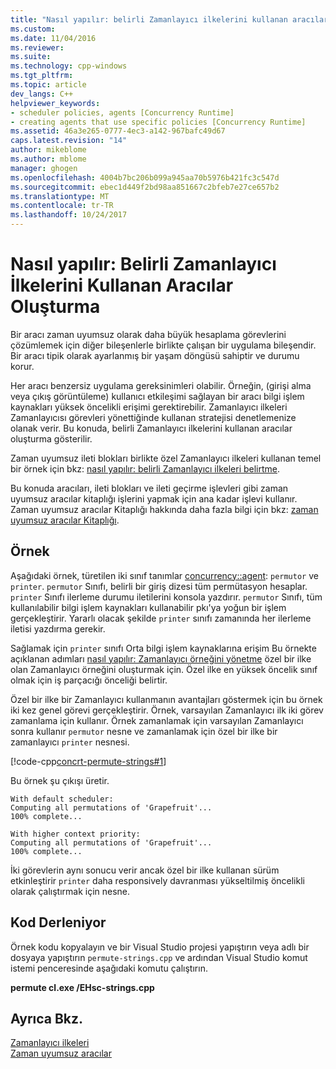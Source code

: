 ```yaml
---
title: "Nasıl yapılır: belirli Zamanlayıcı ilkelerini kullanan aracılar oluşturma | Microsoft Docs"
ms.custom: 
ms.date: 11/04/2016
ms.reviewer: 
ms.suite: 
ms.technology: cpp-windows
ms.tgt_pltfrm: 
ms.topic: article
dev_langs: C++
helpviewer_keywords:
- scheduler policies, agents [Concurrency Runtime]
- creating agents that use specific policies [Concurrency Runtime]
ms.assetid: 46a3e265-0777-4ec3-a142-967bafc49d67
caps.latest.revision: "14"
author: mikeblome
ms.author: mblome
manager: ghogen
ms.openlocfilehash: 4004b7bc206b099a945aa70b5976b421fc3c547d
ms.sourcegitcommit: ebec1d449f2bd98aa851667c2bfeb7e27ce657b2
ms.translationtype: MT
ms.contentlocale: tr-TR
ms.lasthandoff: 10/24/2017
---
```

# <a name="how-to-create-agents-that-use-specific-scheduler-policies"></a>Nasıl yapılır: Belirli Zamanlayıcı İlkelerini Kullanan Aracılar Oluşturma
Bir aracı zaman uyumsuz olarak daha büyük hesaplama görevlerini çözümlemek için diğer bileşenlerle birlikte çalışan bir uygulama bileşendir. Bir aracı tipik olarak ayarlanmış bir yaşam döngüsü sahiptir ve durumu korur.  
  
 Her aracı benzersiz uygulama gereksinimleri olabilir. Örneğin, (girişi alma veya çıkış görüntüleme) kullanıcı etkileşimi sağlayan bir aracı bilgi işlem kaynakları yüksek öncelikli erişimi gerektirebilir. Zamanlayıcı ilkeleri Zamanlayıcısı görevleri yönettiğinde kullanan stratejisi denetlemenize olanak verir. Bu konuda, belirli Zamanlayıcı ilkelerini kullanan aracılar oluşturma gösterilir.  
  
 Zaman uyumsuz ileti blokları birlikte özel Zamanlayıcı ilkeleri kullanan temel bir örnek için bkz: [nasıl yapılır: belirli Zamanlayıcı ilkeleri belirtme](../../parallel/concrt/how-to-specify-specific-scheduler-policies.md).  
  
 Bu konuda aracıları, ileti blokları ve ileti geçirme işlevleri gibi zaman uyumsuz aracılar kitaplığı işlerini yapmak için ana kadar işlevi kullanır. Zaman uyumsuz aracılar Kitaplığı hakkında daha fazla bilgi için bkz: [zaman uyumsuz aracılar Kitaplığı](../../parallel/concrt/asynchronous-agents-library.md).  
  
## <a name="example"></a>Örnek  
 Aşağıdaki örnek, türetilen iki sınıf tanımlar [concurrency::agent](../../parallel/concrt/reference/agent-class.md): `permutor` ve `printer`. `permutor` Sınıfı, belirli bir giriş dizesi tüm permütasyon hesaplar. `printer` Sınıfı ilerleme durumu iletilerini konsola yazdırır. `permutor` Sınıfı, tüm kullanılabilir bilgi işlem kaynakları kullanabilir pkı'ya yoğun bir işlem gerçekleştirir. Yararlı olacak şekilde `printer` sınıfı zamanında her ilerleme iletisi yazdırma gerekir.  
  
 Sağlamak için `printer` sınıfı Orta bilgi işlem kaynaklarına erişim Bu örnekte açıklanan adımları [nasıl yapılır: Zamanlayıcı örneğini yönetme](../../parallel/concrt/how-to-manage-a-scheduler-instance.md) özel bir ilke olan Zamanlayıcı örneğini oluşturmak için. Özel ilke en yüksek öncelik sınıf olmak için iş parçacığı önceliği belirtir.  
  
 Özel bir ilke bir Zamanlayıcı kullanmanın avantajları göstermek için bu örnek iki kez genel görevi gerçekleştirir. Örnek, varsayılan Zamanlayıcı ilk iki görev zamanlama için kullanır. Örnek zamanlamak için varsayılan Zamanlayıcı sonra kullanır `permutor` nesne ve zamanlamak için özel bir ilke bir zamanlayıcı `printer` nesnesi.  
  
 [!code-cpp[concrt-permute-strings#1](../../parallel/concrt/codesnippet/cpp/how-to-create-agents-that-use-specific-scheduler-policies_1.cpp)]  
  
 Bu örnek şu çıkışı üretir.  
  
```Output  
With default scheduler:  
Computing all permutations of 'Grapefruit'...  
100% complete...  
 
With higher context priority:  
Computing all permutations of 'Grapefruit'...  
100% complete...  
```  
  
 İki görevlerin aynı sonucu verir ancak özel bir ilke kullanan sürüm etkinleştirir `printer` daha responsively davranması yükseltilmiş öncelikli olarak çalıştırmak için nesne.  
  
## <a name="compiling-the-code"></a>Kod Derleniyor  
 Örnek kodu kopyalayın ve bir Visual Studio projesi yapıştırın veya adlı bir dosyaya yapıştırın `permute-strings.cpp` ve ardından Visual Studio komut istemi penceresinde aşağıdaki komutu çalıştırın.  
  
 **permute cl.exe /EHsc-strings.cpp**  
  
## <a name="see-also"></a>Ayrıca Bkz.  
 [Zamanlayıcı ilkeleri](../../parallel/concrt/scheduler-policies.md)   
 [Zaman uyumsuz aracılar](../../parallel/concrt/asynchronous-agents.md)   
 

